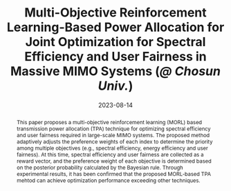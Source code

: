 ---
title: "Multi-Objective Reinforcement Learning-Based Power Allocation for Joint Optimization for Spectral Efficiency and User Fairness in Massive MIMO Systems (*@ Chosun Univ.*)"
collection: publications
permalink: /publication/2023-ws2
date: 2023-08-14
venue: 'The 16th Workshop on Convergent and Smart Media Systems (CSMS)'
# paperurl: ''
# slidesurl: 'http://academicpages.github.io/files/slides1.pdf'
pubtype: 'workshop'
# just display our icon symbols
# link: ' '
# code: ''
# github: ''
citation: '<strong>Youngwoo Oh</strong> and Wooyeol Choi. &quot;Multi-Objective Reinforcement Learning-Based Power Allocation for Joint Optimization for Spectral Efficiency and User Fairness in Massive MIMO Systems.&quot; <i>The 16th Workshop on Convergent and Smart Media Systems (CSMS)</i>, Jeju, Republic of Korea, August. 13-15, 2023. (<u>Status: Presented on 2023.08.14.</u>)'
excerpt_separator: ""
abstract: "This paper proposes a multi-objective reinforcement learning (MORL) based transmission power allocation (TPA) technique for optimizing spectral efficiency and user fairness required in large-scale MIMO systems. The proposed method adaptively adjusts the preference weights of each index to determine the priority among multiple objectives (e.g., spectral efficiency, energy efficiency and user fairness). At this time, spectral efficiency and user fairness are collected as a reward vector, and the preference weight of each objective is determined based on the posterior probability calculated by the Bayesian rule. Through experimental results, it has been confirmed that the proposed MORL-based TPA mehtod can achieve optimization performance exceeding other techniques."
---
